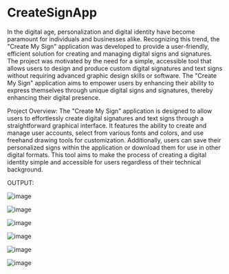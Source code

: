 # CreateSignApp
In the digital age, personalization and digital identity have become paramount for 
individuals and businesses alike. Recognizing this trend, the "Create My Sign" 
application was developed to provide a user-friendly, efficient solution for creating 
and managing digital signs and signatures. The project was motivated by the need 
for a simple, accessible tool that allows users to design and produce custom digital 
signatures and text signs without requiring advanced graphic design skills or 
software. 
The "Create My Sign" application aims to empower users by enhancing their 
ability to express themselves through unique digital signs and signatures, thereby 
enhancing their digital presence. 
 
 
Project Overview: 
The "Create My Sign" application is designed to allow users to effortlessly create 
digital signatures and text signs through a straightforward graphical interface. It 
features the ability to create and manage user accounts, select from various fonts 
and colors, and use freehand drawing tools for customization. Additionally, users 
can save their personalized signs within the application or download them for use 
in other digital formats. This tool aims to make the process of creating a digital 
identity simple and accessible for users regardless of their technical background.

OUTPUT:

![image](https://github.com/user-attachments/assets/8def7a40-623d-43b4-b045-074ff0fc1571)

![image](https://github.com/user-attachments/assets/c835aab5-845c-4381-a7d6-6c7257101cf8)

![image](https://github.com/user-attachments/assets/227243e9-e712-4f3f-b6ce-1649e48de9d8)

![image](https://github.com/user-attachments/assets/7a67cd06-ff4f-431f-ae9d-f2c0717a81a1)

![image](https://github.com/user-attachments/assets/1725b45f-9cb9-4e7b-b3fc-24a4c6298482)

![image](https://github.com/user-attachments/assets/162fa99a-aff9-4775-8b37-b7712c163591)

